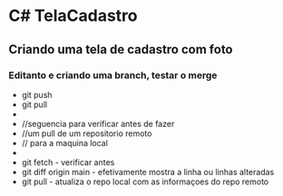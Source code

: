 <h1> C# TelaCadastro </h1>
<h2>Criando uma tela de cadastro com foto</h2>
<h3>Editanto e criando uma branch, testar o merge</h3>

* git push
* git pull
*
* //seguencia para verificar antes de fazer
* //um pull de um repositorio remoto
* // para a maquina local
* 
* git fetch - verificar antes
* git diff origin main - efetivamente mostra a linha ou linhas alteradas
* git pull - atualiza o repo local com as informaçoes do repo remoto
